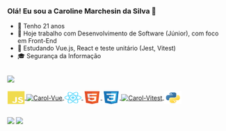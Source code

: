 ### Olá! Eu sou a Caroline Marchesin da Silva 👋

- 🎂 Tenho 21 anos
- 🔭 Hoje trabalho com Desenvolvimento de Software (Júnior), com foco em Front-End
- 🌱 Estudando Vue.js, React e teste unitário (Jest, Vitest)
- 🎓 Segurança da Informação
<br>
<div>
  <a href="https://github.com/CarolMarchesin">
  <img height="190em" src="https://github-readme-stats.vercel.app/api?username=CarolMarchesin&show_icons=true&theme=dracula&include_all_commits=true&count_private=true"/>
</div>

<div style="display: inline_block"><br>
  <img align="center" alt="Carol-Js" height="30" width="40" src="https://raw.githubusercontent.com/devicons/devicon/master/icons/javascript/javascript-plain.svg">
  <img align="center" alt="Carol-Vue" height="30" width="40"src="https://cdn.jsdelivr.net/gh/devicons/devicon@latest/icons/vuejs/vuejs-original-wordmark.svg" />
  <img align="center" alt="Carol-React" height="30" width="40" src="https://raw.githubusercontent.com/devicons/devicon/master/icons/react/react-original.svg">
  <img align="center" alt="Carol-HTML" height="30" width="40" src="https://raw.githubusercontent.com/devicons/devicon/master/icons/html5/html5-original.svg">
  <img align="center" alt="Carol-CSS" height="30" width="40" src="https://raw.githubusercontent.com/devicons/devicon/master/icons/css3/css3-original.svg">
  <img  align="center" alt="Carol-Vitest" height="30" width="40"src="https://cdn.jsdelivr.net/gh/devicons/devicon@latest/icons/vitest/vitest-original.svg" />
  <img align="center" alt="Carol-Python" height="30" width="40" src="https://raw.githubusercontent.com/devicons/devicon/master/icons/python/python-original.svg">
</div>

##

<div> 
  <a href = "mailto:carol_marchesin@hotmail.com"><img src="https://img.shields.io/badge/-Gmail-%23333?style=for-the-badge&logo=gmail&logoColor=white" target="_blank"></a>
  <a href="https://www.linkedin.com/in/carolinemarchesindasilva/" target="_blank"><img src="https://img.shields.io/badge/-LinkedIn-%230077B5?style=for-the-badge&logo=linkedin&logoColor=white" target="_blank"></a> 
  
</div>
